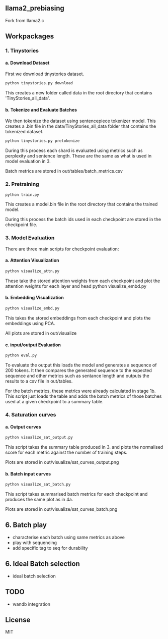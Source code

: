 ## llama2_prebiasing

Fork from llama2.c 

## Workpackages
### 1. Tinystories

#### a. Download Dataset 

First we download tinystories dataset. 

```bash
python tinystories.py download
```

This creates a new folder called data in the root directory that contains 'TinyStories_all_data'.

#### b. Tokenize and Evaluate Batches

We then tokenize the dataset using sentencepiece tokenizer model.
This creates a .bin file in the data/TinyStories_all_data folder that contains the tokenized dataset.

```bash
python tinystories.py pretokenize
```

During this process each shard is evaluated using metrics such as perplexity and sentence length. These are the same as what is used in model evaluation in 3.

Batch metrics are stored in out/tables/batch_metrics.csv


### 2. Pretraining


```bash
python train.py
```
This creates a model.bin file in the root directory that contains the trained model.

During this process the batch ids used in each checkpoint are stored in the checkpoint file.


### 3. Model Evaluation
There are three main scripts for checkpoint evaluation:

#### a. Attention Visualization
```bash
python visualize_attn.py
```

These take the stored attention weights from each checkpoint and plot the attention weights for each layer and head
python visualize_embd.py

#### b. Embedding Visualization
```bash
python visualize_embd.py
```

This takes the stored embeddings from each checkpoint and plots the embeddings using PCA.

All plots are stored in out/visualize

#### c. input/output Evaluation
```bash
python eval.py
```
To evaluate the output this loads the model and generates a sequence of 200 tokens. It then compares the generated sequence to the expected sequence and other metrics such as sentance length and outputs the results to a csv file in out/tables.

For the batch metrics, these metrics were already calculated in stage 1b. This script just loads the table and adds the batch metrics of those batches used at a given checkpoint to a summary table.



### 4. Saturation curves
#### a. Output curves
```bash
python visualize_sat_output.py
```
This script takes the summary table produced in 3. and plots the normalised score for each metric against the number of training steps. 

Plots are stored in out/visualize/sat_curves_output.png

#### b. Batch input curves

```bash
python visualize_sat_batch.py
```

This script takes summarised batch metrics for each checkpoint and produces the same plot as in 4a.

Plots are stored in out/visualize/sat_curves_batch.png

## 6. Batch play
- characterise each batch using same metrics as above 
- play with sequencing 
- add specific tag to seq for durability

## 6. Ideal Batch selection
- ideal batch selection


## TODO
- wandb integration

## License

MIT
